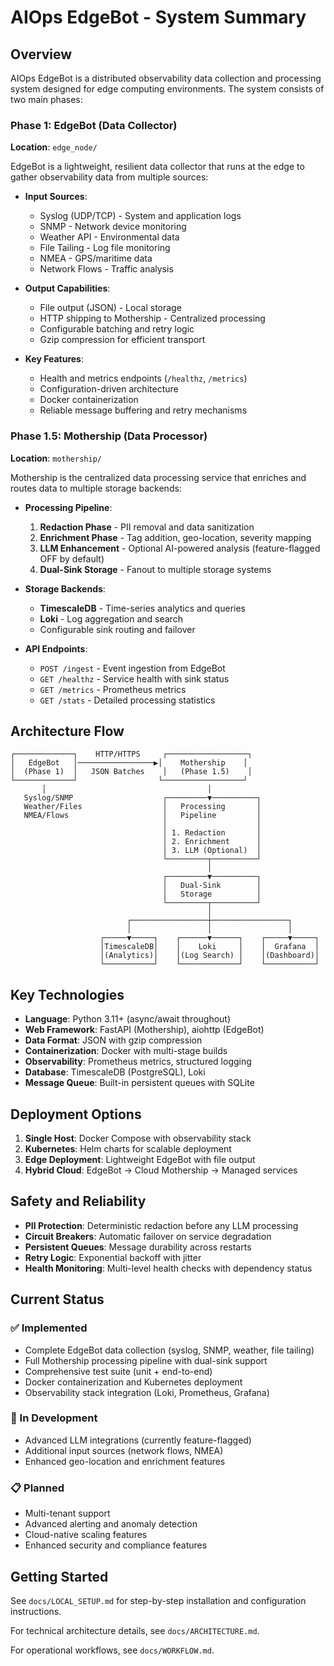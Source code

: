# AIOps EdgeBot - System Summary

## Overview

AIOps EdgeBot is a distributed observability data collection and processing system designed for edge computing environments. The system consists of two main phases:

### Phase 1: EdgeBot (Data Collector)
**Location**: `edge_node/`

EdgeBot is a lightweight, resilient data collector that runs at the edge to gather observability data from multiple sources:

- **Input Sources**:
  - Syslog (UDP/TCP) - System and application logs
  - SNMP - Network device monitoring
  - Weather API - Environmental data
  - File Tailing - Log file monitoring
  - NMEA - GPS/maritime data
  - Network Flows - Traffic analysis

- **Output Capabilities**:
  - File output (JSON) - Local storage
  - HTTP shipping to Mothership - Centralized processing
  - Configurable batching and retry logic
  - Gzip compression for efficient transport

- **Key Features**:
  - Health and metrics endpoints (`/healthz`, `/metrics`)
  - Configuration-driven architecture
  - Docker containerization
  - Reliable message buffering and retry mechanisms

### Phase 1.5: Mothership (Data Processor)
**Location**: `mothership/`

Mothership is the centralized data processing service that enriches and routes data to multiple storage backends:

- **Processing Pipeline**:
  1. **Redaction Phase** - PII removal and data sanitization
  2. **Enrichment Phase** - Tag addition, geo-location, severity mapping
  3. **LLM Enhancement** - Optional AI-powered analysis (feature-flagged OFF by default)
  4. **Dual-Sink Storage** - Fanout to multiple storage systems

- **Storage Backends**:
  - **TimescaleDB** - Time-series analytics and queries
  - **Loki** - Log aggregation and search
  - Configurable sink routing and failover

- **API Endpoints**:
  - `POST /ingest` - Event ingestion from EdgeBot
  - `GET /healthz` - Service health with sink status
  - `GET /metrics` - Prometheus metrics
  - `GET /stats` - Detailed processing statistics

## Architecture Flow

```
┌─────────────┐    HTTP/HTTPS     ┌──────────────────┐    
│   EdgeBot   │─────────────────▶│    Mothership    │    
│  (Phase 1)  │   JSON Batches    │   (Phase 1.5)    │    
└─────────────┘                  └──────────────────┘    
       │                                    │              
   Syslog/SNMP                    ┌─────────▼──────────┐   
   Weather/Files                  │   Processing       │   
   NMEA/Flows                     │   Pipeline         │   
                                  │                    │   
                                  │ 1. Redaction       │   
                                  │ 2. Enrichment      │   
                                  │ 3. LLM (Optional)  │   
                                  └─────────┬──────────┘   
                                            │              
                                  ┌─────────▼──────────┐   
                                  │   Dual-Sink        │   
                                  │   Storage          │   
                                  └─────────┬──────────┘   
                                            │              
                          ┌─────────────────┼─────────────────┐
                          │                 │                 │
                    ┌─────▼─────┐    ┌──────▼──────┐    ┌─────▼─────┐
                    │TimescaleDB│    │    Loki     │    │  Grafana  │
                    │(Analytics)│    │(Log Search) │    │(Dashboard)│
                    └───────────┘    └─────────────┘    └───────────┘
```

## Key Technologies

- **Language**: Python 3.11+ (async/await throughout)
- **Web Framework**: FastAPI (Mothership), aiohttp (EdgeBot)
- **Data Format**: JSON with gzip compression
- **Containerization**: Docker with multi-stage builds
- **Observability**: Prometheus metrics, structured logging
- **Database**: TimescaleDB (PostgreSQL), Loki
- **Message Queue**: Built-in persistent queues with SQLite

## Deployment Options

1. **Single Host**: Docker Compose with observability stack
2. **Kubernetes**: Helm charts for scalable deployment
3. **Edge Deployment**: Lightweight EdgeBot with file output
4. **Hybrid Cloud**: EdgeBot → Cloud Mothership → Managed services

## Safety and Reliability

- **PII Protection**: Deterministic redaction before any LLM processing
- **Circuit Breakers**: Automatic failover on service degradation
- **Persistent Queues**: Message durability across restarts
- **Retry Logic**: Exponential backoff with jitter
- **Health Monitoring**: Multi-level health checks with dependency status

## Current Status

### ✅ Implemented
- Complete EdgeBot data collection (syslog, SNMP, weather, file tailing)
- Full Mothership processing pipeline with dual-sink support
- Comprehensive test suite (unit + end-to-end)
- Docker containerization and Kubernetes deployment
- Observability stack integration (Loki, Prometheus, Grafana)

### 🚧 In Development  
- Advanced LLM integrations (currently feature-flagged)
- Additional input sources (network flows, NMEA)
- Enhanced geo-location and enrichment features

### 📋 Planned
- Multi-tenant support
- Advanced alerting and anomaly detection
- Cloud-native scaling features
- Enhanced security and compliance features

## Getting Started

See `docs/LOCAL_SETUP.md` for step-by-step installation and configuration instructions.

For technical architecture details, see `docs/ARCHITECTURE.md`.

For operational workflows, see `docs/WORKFLOW.md`.